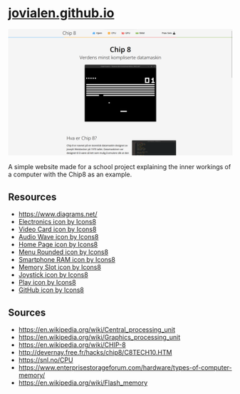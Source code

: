 # [jovialen.github.io](https://jovialen.github.io)

<p align="center">
  <img width="600"
       alt="Image of the website"
       src="./assets/images/website_example.png">
</p>

A simple website made for a school project explaining the inner workings of a computer with the Chip8 as an example.

## Resources

- https://www.diagrams.net/
- <a target="_blank" href="https://icons8.com/icon/pEiMVxBH7wDK/electronics">Electronics icon by Icons8</a>
- <a target="_blank" href="https://icons8.com/icon/B2PRRqjuZtEv/video-card">Video Card icon by Icons8</a>
- <a target="_blank" href="https://icons8.com/icon/jFD5FvqNIKDl/audio-wave">Audio Wave icon by Icons8</a>
- <a target="_blank" href="https://icons8.com/icon/0IolQYKA7OLQ/home-page">Home Page icon by Icons8</a>
- <a target="_blank" href="https://icons8.com/icon/S5biqohaDgd1/menu-rounded">Menu Rounded icon by Icons8</a>
- <a target="_blank" href="https://icons8.com/icon/4Sjrm3bwm9Lv/smartphone-ram">Smartphone RAM icon by Icons8</a>
- <a target="_blank" href="https://icons8.com/icon/9yIsjC9VistG/memory-slot">Memory Slot icon by Icons8</a>
- <a target="_blank" href="https://icons8.com/icon/SFam5RUt1kup/joystick">Joystick icon by Icons8</a>
- <a target="_blank" href="https://icons8.com/icon/Uh8hvgeb99i5/play">Play icon by Icons8</a>
- <a target="_blank" href="https://icons8.com/icon/fmFqQmR0UdsR/github">GitHub icon by Icons8</a>

## Sources

- https://en.wikipedia.org/wiki/Central_processing_unit
- https://en.wikipedia.org/wiki/Graphics_processing_unit
- https://en.wikipedia.org/wiki/CHIP-8
- http://devernay.free.fr/hacks/chip8/C8TECH10.HTM
- https://snl.no/CPU
- https://www.enterprisestorageforum.com/hardware/types-of-computer-memory/
- https://en.wikipedia.org/wiki/Flash_memory
